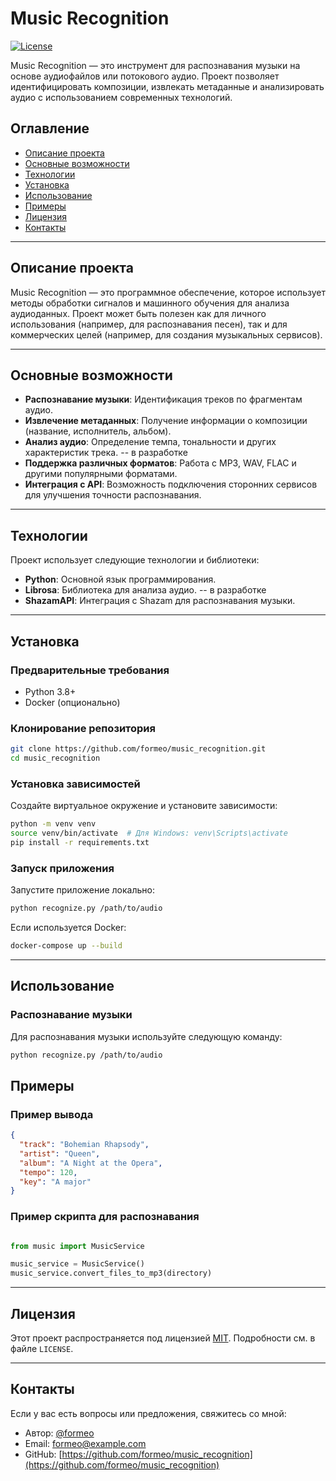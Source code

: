 

# Music Recognition

[![License](https://img.shields.io/badge/license-MIT-blue.svg)](LICENSE)

Music Recognition — это инструмент для распознавания музыки на основе аудиофайлов или потокового аудио. Проект позволяет идентифицировать композиции, извлекать метаданные и анализировать аудио с использованием современных технологий.

## Оглавление

- [Описание проекта](#описание-проекта)
- [Основные возможности](#основные-возможности)
- [Технологии](#технологии)
- [Установка](#установка)
- [Использование](#использование)
- [Примеры](#примеры)
- [Лицензия](#лицензия)
- [Контакты](#контакты)

---

## Описание проекта

Music Recognition — это программное обеспечение, которое использует методы обработки сигналов и машинного обучения для анализа аудиоданных. Проект может быть полезен как для личного использования (например, для распознавания песен), так и для коммерческих целей (например, для создания музыкальных сервисов).

---

## Основные возможности

- **Распознавание музыки**: Идентификация треков по фрагментам аудио.
- **Извлечение метаданных**: Получение информации о композиции (название, исполнитель, альбом).
- **Анализ аудио**: Определение темпа, тональности и других характеристик трека. -- в разработке
- **Поддержка различных форматов**: Работа с MP3, WAV, FLAC и другими популярными форматами.
- **Интеграция с API**: Возможность подключения сторонних сервисов для улучшения точности распознавания.

---

## Технологии

Проект использует следующие технологии и библиотеки:

- **Python**: Основной язык программирования.
- **Librosa**: Библиотека для анализа аудио. -- в разработке
- **ShazamAPI**: Интеграция с Shazam для распознавания музыки.

---

## Установка

### Предварительные требования

- Python 3.8+
- Docker (опционально)

### Клонирование репозитория

```bash
git clone https://github.com/formeo/music_recognition.git
cd music_recognition
```

### Установка зависимостей

Создайте виртуальное окружение и установите зависимости:

```bash
python -m venv venv
source venv/bin/activate  # Для Windows: venv\Scripts\activate
pip install -r requirements.txt
```

### Запуск приложения

Запустите приложение локально:

```bash
python recognize.py /path/to/audio
```

Если используется Docker:

```bash
docker-compose up --build
```

---

## Использование

### Распознавание музыки

Для распознавания музыки используйте следующую команду:

```bash
python recognize.py /path/to/audio
```

## Примеры

### Пример вывода

```json
{
  "track": "Bohemian Rhapsody",
  "artist": "Queen",
  "album": "A Night at the Opera",
  "tempo": 120,
  "key": "A major"
}
```

### Пример скрипта для распознавания

```python

from music import MusicService

music_service = MusicService()
music_service.convert_files_to_mp3(directory)
```

---

## Лицензия

Этот проект распространяется под лицензией [MIT](LICENSE). Подробности см. в файле `LICENSE`.

---

## Контакты

Если у вас есть вопросы или предложения, свяжитесь со мной:

- Автор: [@formeo](https://github.com/formeo)
- Email: formeo@example.com
- GitHub: [https://github.com/formeo/music_recognition](https://github.com/formeo/music_recognition)
